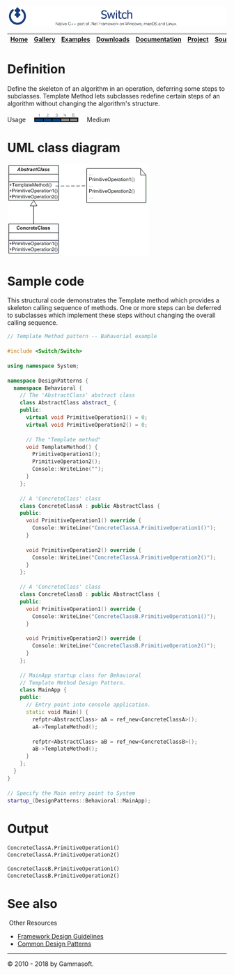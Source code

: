 ![Switch Header](Pictures/SwitchNativeC++port.png)

| [Home](Home.md) | [Gallery](Gallery.md) | [Examples](Examples.md) | [Downloads](Downloads.md) | [Documentation](Documentation.md) | [Project](https://sourceforge.net/projects/switchpro) | [Source](https://github.com/gammasoft71/switch) | [License](License.md) | [Gammasoft](https://gammasoft71.wixsite.com/gammasoft) |
|-----------------|-----------------------|-------------------------|-------------------------|-----------------------------------|-------------------------------------------------------|-------------------------------------------------|-----------------------|---------------------------------------------------------|

# Definition

Define the skeleton of an algorithm in an operation, deferring some steps to subclasses. Template Method lets subclasses redefine certain steps of an algorithm without changing the algorithm's structure.

Usage     ![Usage](Pictures/Usage3.png)     Medium

# UML class diagram

![AbstractFactory](Pictures/DesignPatterns/template.gif)

# Sample code

This structural code demonstrates the Template method which provides a skeleton calling sequence of methods. One or more steps can be deferred to subclasses which implement these steps without changing the overall calling sequence.

```c++
// Template Method pattern -- Bahavorial example
 
#include <Switch/Switch>
 
using namespace System;
 
namespace DesignPatterns {
  namespace Behavioral {
    // The 'AbstractClass' abstract class
    class AbstractClass abstract_ {
    public:
      virtual void PrimitiveOperation1() = 0;
      virtual void PrimitiveOperation2() = 0;
      
      // The "Template method"
      void TemplateMethod() {
        PrimitiveOperation1();
        PrimitiveOperation2();
        Console::WriteLine("");
      }
    };
    
    // A 'ConcreteClass' class
    class ConcreteClassA : public AbstractClass {
    public:
      void PrimitiveOperation1() override {
        Console::WriteLine("ConcreteClassA.PrimitiveOperation1()");
      }
      
      void PrimitiveOperation2() override {
        Console::WriteLine("ConcreteClassA.PrimitiveOperation2()");
      }
    };
    
    // A 'ConcreteClass' class
    class ConcreteClassB : public AbstractClass {
    public:
      void PrimitiveOperation1() override {
        Console::WriteLine("ConcreteClassB.PrimitiveOperation1()");
      }
      
      void PrimitiveOperation2() override {
        Console::WriteLine("ConcreteClassB.PrimitiveOperation2()");
      }
    };
    
    // MainApp startup class for Behavioral
    // Template Method Design Pattern.
    class MainApp {
    public:
      // Entry point into console application.
      static void Main() {
        refptr<AbstractClass> aA = ref_new<ConcreteClassA>();
        aA->TemplateMethod();
        
        refptr<AbstractClass> aB = ref_new<ConcreteClassB>();
        aB->TemplateMethod();
      }
    };
  }
}
 
// Specify the Main entry point to System
startup_(DesignPatterns::Behavioral::MainApp);
```

# Output

```
ConcreteClassA.PrimitiveOperation1()
ConcreteClassA.PrimitiveOperation2()
​
ConcreteClassB.PrimitiveOperation1()
ConcreteClassB.PrimitiveOperation2()
```

# See also
​
Other Resources

* [Framework Design Guidelines](FrameworkDesignGuidelines.md)
* [Common Design Patterns](CommonDesignPatterns.md)

______________________________________________________________________________________________

© 2010 - 2018 by Gammasoft.
